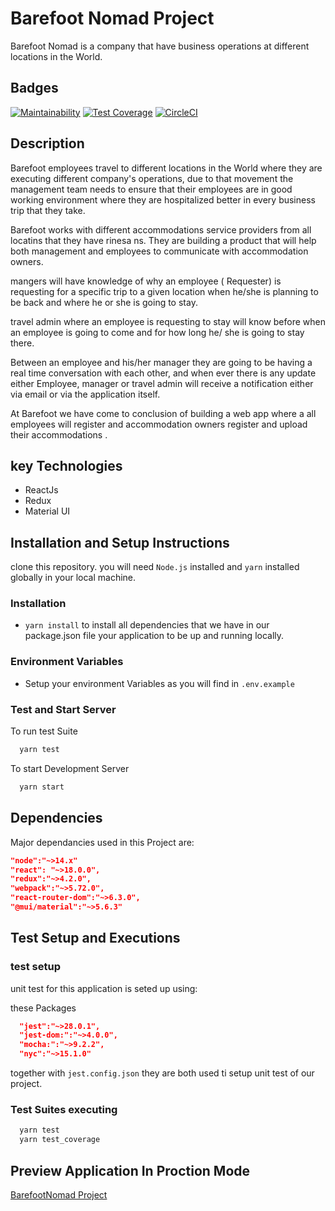 # Barefoot Nomad  Project
Barefoot Nomad is a company that have business operations at different locations in the World.

## Badges

[![Maintainability](https://api.codeclimate.com/v1/badges/7af49c3e0f4c964ed6ba/maintainability)](https://codeclimate.com/github/atlp-rwanda/cabal-bn-fe/maintainability)
[![Test Coverage](https://api.codeclimate.com/v1/badges/7af49c3e0f4c964ed6ba/test_coverage)](https://codeclimate.com/github/atlp-rwanda/cabal-bn-fe/test_coverage)
[![CircleCI](https://circleci.com/gh/atlp-rwanda/cabal-bn-fe/tree/dev.svg?style=svg&circle-token=3a828943dbcc261f53265b086a2e206c25d12cf4)](https://circleci.com/gh/atlp-rwanda/cabal-bn-fe/tree/dev)
## Description

Barefoot employees travel to different locations in the World where they are executing different  company's operations, due to that movement the management team needs to ensure that their employees are in good working environment where they are hospitalized better in every business trip that they take.

Barefoot works with different accommodations service providers from all locatins that they have rinesa
ns. They are building a product that will help both management and employees to communicate with accommodation owners.

mangers will have knowledge of why an employee ( Requester) is requesting for a specific trip to a given location when he/she is planning to be back and where he or she is going to stay.

travel admin where an employee is requesting to stay will know before when an employee is going to come  and for how long he/ she is going to stay there.

Between an employee and his/her manager they are going to be having a real time conversation with each other,  and when ever there is any update either Employee, manager or travel admin will receive a notification either via email or via the application itself.



At Barefoot we have come to conclusion of building  a web app where a all employees will register and accommodation owners register and upload their accommodations .

## key Technologies 

  * ReactJs
  * Redux
  * Material UI

## Installation and Setup Instructions

clone this repository. you will need ` Node.js ` installed and `yarn` installed globally in your local machine.

### Installation

  * `yarn install` to install all dependencies that we have in our package.json file your application to be up and running locally.

### Environment Variables

  * Setup your environment Variables as you will find in `.env.example`
### Test and Start Server

  To run test Suite

```bash
  yarn test
```

  To start Development Server

```bash
  yarn start
```

## Dependencies

Major dependancies used in this Project are:

```json
"node":"~>14.x"
"react": "~>18.0.0",
"redux":"~>4.2.0",
"webpack":"~>5.72.0",
"react-router-dom":"~>6.3.0",
"@mui/material":"~>5.6.3"

```

## Test Setup and Executions

### test setup

unit test for this application is seted up using:

these Packages

```json
  "jest":"~>28.0.1",
  "jest-dom:":"~>4.0.0",
  "mocha:":"~>9.2.2",
  "nyc":"~>15.1.0"
```

together with `jest.config.json` they are both used ti setup unit test of our project.

### Test Suites executing

```bash
  yarn test
  yarn test_coverage
```

## Preview Application In Proction Mode

[BarefootNomad Project](https://barefoot-nomad-fe.netlify.app/)
